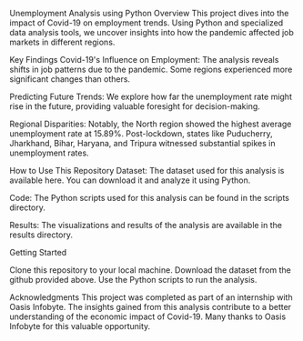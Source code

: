 Unemployment Analysis using Python
Overview
This project dives into the impact of Covid-19 on employment trends. Using Python and specialized data analysis tools, we uncover insights into how the pandemic affected job markets in different regions.

Key Findings
Covid-19's Influence on Employment: The analysis reveals shifts in job patterns due to the pandemic. Some regions experienced more significant changes than others.

Predicting Future Trends: We explore how far the unemployment rate might rise in the future, providing valuable foresight for decision-making.

Regional Disparities: Notably, the North region showed the highest average unemployment rate at 15.89%. Post-lockdown, states like Puducherry, Jharkhand, Bihar, Haryana, and Tripura witnessed substantial spikes in unemployment rates.

How to Use This Repository
Dataset: The dataset used for this analysis is available here. You can download it and analyze it using Python.

Code: The Python scripts used for this analysis can be found in the scripts directory.

Results: The visualizations and results of the analysis are available in the results directory.

Getting Started

Clone this repository to your local machine.
Download the dataset from the github provided above.
Use the Python scripts to run the analysis.

Acknowledgments
This project was completed as part of an internship with Oasis Infobyte. The insights gained from this analysis contribute to a better understanding of the economic impact of Covid-19. Many thanks to Oasis Infobyte for this valuable opportunity.
